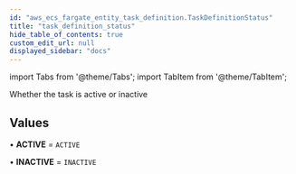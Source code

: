 ```yaml
---
id: "aws_ecs_fargate_entity_task_definition.TaskDefinitionStatus"
title: "task_definition_status"
hide_table_of_contents: true
custom_edit_url: null
displayed_sidebar: "docs"
---
```


import Tabs from '@theme/Tabs';
import TabItem from '@theme/TabItem';

Whether the task is active or inactive

## Values

• **ACTIVE** = `ACTIVE`

• **INACTIVE** = `INACTIVE`
